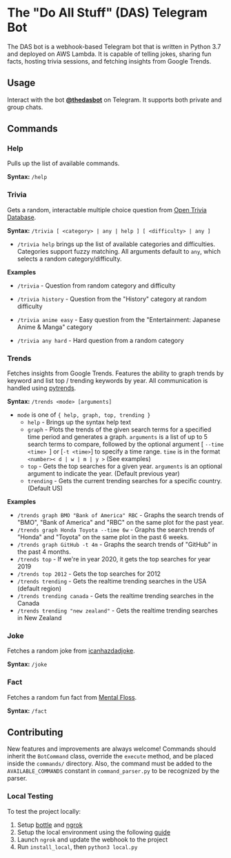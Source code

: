 # The "Do All Stuff" (DAS) Telegram Bot #

The DAS bot is a webhook-based Telegram bot that is written in Python 3.7 and deployed on AWS Lambda. It is capable of telling jokes, sharing fun facts, hosting trivia sessions, and fetching insights from Google Trends.

## Usage ##
Interact with the bot **[@thedasbot](https://t.me/thedasbot)** on Telegram. It supports both private and group chats.

## Commands ##
### Help ###
Pulls up the list of available commands.

**Syntax:** `/help`


### Trivia ###
Gets a random, interactable multiple choice question from [Open Trivia Database](https://opentdb.com/). 

**Syntax:** `/trivia [ <category> | any | help ] [ <difficulty> | any ]`

- `/trivia help` brings up the list of available categories and difficulties. Categories support fuzzy matching. All arguments default to `any`, which selects a random category/difficulty.

**Examples**

* `/trivia` - Question from random category and difficulty

* `/trivia history` - Question from the "History" category at random difficulty

* `/trivia anime easy` - Easy question from the "Entertainment: Japanese Anime & Manga" category

* `/trivia any hard` - Hard question from a random category

### Trends ###
Fetches insights from Google Trends. Features the ability to graph trends by keyword and list top / trending keywords by year. All communication is handled using [pytrends](https://github.com/GeneralMills/pytrends).

**Syntax:** `/trends <mode> [arguments]`
* `mode` is one of `{ help, graph, top, trending }`
    * `help` - Brings up the syntax help text
    * `graph` - Plots the trends of the given search terms for a specified time period and generates a graph. `arguments` is a list of up to 5 search terms to compare, followed by the optional argument [ `--time <time> `] or [`-t <time>`] to specify a time range. `time` is in the format `<number>< d | w | m | y >` (See examples)
    * `top` - Gets the top searches for a given year. `arguments` is an optional argument to indicate the year. (Default previous year)
    * `trending` - Gets the current trending searches for a specific country. (Default US)

**Examples**
* `/trends graph BMO "Bank of America" RBC` - Graphs the search trends of "BMO", "Bank of America" and "RBC" on the same plot for the past year.
* `/trends graph Honda Toyota --time 6w` - Graphs the search trends of "Honda" and "Toyota" on the same plot in the past 6 weeks.
* `/trends graph GitHub -t 4m` - Graphs the search trends of "GitHub" in the past 4 months.
* `/trends top` - If we're in year 2020, it gets the top searches for year 2019
* `/trends top 2012` - Gets the top searches for 2012
* `/trends trending` - Gets the realtime trending searches in the USA (default region)
* `/trends trending canada` - Gets the realtime trending searches in the Canada
* `/trends trending "new zealand"` - Gets the realtime trending searches in New Zealand

### Joke ###
Fetches a random joke from [icanhazdadjoke](https://icanhazdadjoke.com/).

**Syntax:** `/joke`


### Fact ###
Fetches a random fun fact from [Mental Floss](https://www.mentalfloss.comamazingfactgenerator).

**Syntax:** `/fact`
    
## Contributing ##
New features and improvements are always welcome! Commands should inherit the `BotCommand` class, override the `execute` method, and be placed inside the `commands/` directory. Also, the command must be added to the `AVAILABLE_COMMANDS` constant in `command_parser.py` to be recognized by the parser.

### Local Testing ###
To test the project locally:
1. Setup [bottle](https://pypi.org/project/bottle/) and [ngrok](https://ngrok.com/download)
2. Setup the local environment using the following [guide](https://hackernoon.com/serverless-telegram-bot-on-aws-lambda-851204d4236c)
3. Launch `ngrok` and update the webhook to the project
4. Run `install_local`, then `python3 local.py`
